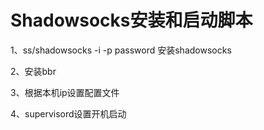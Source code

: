 # Shadowsocks安装和启动脚本
1、ss/shadowsocks -i -p password 安装shadowsocks

2、安装bbr

3、根据本机ip设置配置文件

4、supervisord设置开机启动
